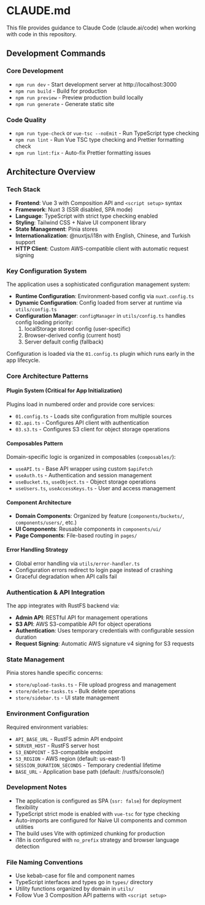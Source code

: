 # CLAUDE.md

This file provides guidance to Claude Code (claude.ai/code) when working with code in this repository.

## Development Commands

### Core Development

- `npm run dev` - Start development server at http://localhost:3000
- `npm run build` - Build for production
- `npm run preview` - Preview production build locally
- `npm run generate` - Generate static site

### Code Quality

- `npm run type-check` or `vue-tsc --noEmit` - Run TypeScript type checking
- `npm run lint` - Run Vue TSC type checking and Prettier formatting check
- `npm run lint:fix` - Auto-fix Prettier formatting issues

## Architecture Overview

### Tech Stack

- **Frontend**: Vue 3 with Composition API and `<script setup>` syntax
- **Framework**: Nuxt 3 (SSR disabled, SPA mode)
- **Language**: TypeScript with strict type checking enabled
- **Styling**: Tailwind CSS + Naive UI component library
- **State Management**: Pinia stores
- **Internationalization**: @nuxtjs/i18n with English, Chinese, and Turkish support
- **HTTP Client**: Custom AWS-compatible client with automatic request signing

### Key Configuration System

The application uses a sophisticated configuration management system:

- **Runtime Configuration**: Environment-based config via `nuxt.config.ts`
- **Dynamic Configuration**: Config loaded from server at runtime via `utils/config.ts`
- **Configuration Manager**: `configManager` in `utils/config.ts` handles config loading priority:
  1. localStorage stored config (user-specific)
  2. Browser-derived config (current host)
  3. Server default config (fallback)

Configuration is loaded via the `01.config.ts` plugin which runs early in the app lifecycle.

### Core Architecture Patterns

#### Plugin System (Critical for App Initialization)

Plugins load in numbered order and provide core services:

- `01.config.ts` - Loads site configuration from multiple sources
- `02.api.ts` - Configures API client with authentication
- `03.s3.ts` - Configures S3 client for object storage operations

#### Composables Pattern

Domain-specific logic is organized in composables (`composables/`):

- `useAPI.ts` - Base API wrapper using custom `$apiFetch`
- `useAuth.ts` - Authentication and session management
- `useBucket.ts`, `useObject.ts` - Object storage operations
- `useUsers.ts`, `useAccessKeys.ts` - User and access management

#### Component Architecture

- **Domain Components**: Organized by feature (`components/buckets/`, `components/users/`, etc.)
- **UI Components**: Reusable components in `components/ui/`
- **Page Components**: File-based routing in `pages/`

#### Error Handling Strategy

- Global error handling via `utils/error-handler.ts`
- Configuration errors redirect to login page instead of crashing
- Graceful degradation when API calls fail

### Authentication & API Integration

The app integrates with RustFS backend via:

- **Admin API**: RESTful API for management operations
- **S3 API**: AWS S3-compatible API for object operations
- **Authentication**: Uses temporary credentials with configurable session duration
- **Request Signing**: Automatic AWS signature v4 signing for S3 requests

### State Management

Pinia stores handle specific concerns:

- `store/upload-tasks.ts` - File upload progress and management
- `store/delete-tasks.ts` - Bulk delete operations
- `store/sidebar.ts` - UI state management

### Environment Configuration

Required environment variables:

- `API_BASE_URL` - RustFS admin API endpoint
- `SERVER_HOST` - RustFS server host
- `S3_ENDPOINT` - S3-compatible endpoint
- `S3_REGION` - AWS region (default: us-east-1)
- `SESSION_DURATION_SECONDS` - Temporary credential lifetime
- `BASE_URL` - Application base path (default: /rustfs/console/)

### Development Notes

- The application is configured as SPA (`ssr: false`) for deployment flexibility
- TypeScript strict mode is enabled with `vue-tsc` for type checking
- Auto-imports are configured for Naive UI components and common utilities
- The build uses Vite with optimized chunking for production
- i18n is configured with `no_prefix` strategy and browser language detection

### File Naming Conventions

- Use kebab-case for file and component names
- TypeScript interfaces and types go in `types/` directory
- Utility functions organized by domain in `utils/`
- Follow Vue 3 Composition API patterns with `<script setup>`
